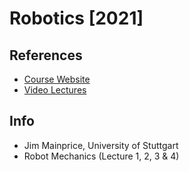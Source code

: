 # Robotics [2021]

## References
* [Course Website](https://ipvs.informatik.uni-stuttgart.de/mlr/robotics-ss21/)
* [Video Lectures](https://www.youtube.com/playlist?list=PLG_JdDnkEdEEGYM6F3xzArXulH10YyRPI)

## Info
- Jim Mainprice, University of Stuttgart
- Robot Mechanics (Lecture 1, 2, 3 & 4)
